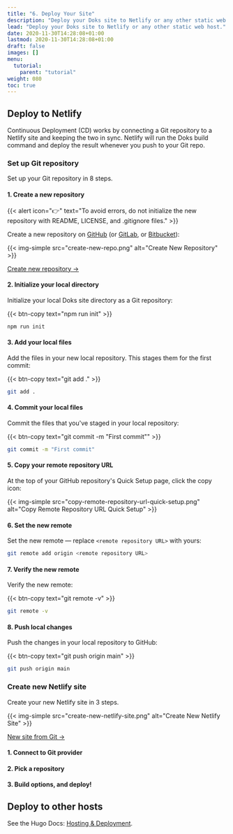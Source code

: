 ```yaml
---
title: "6. Deploy Your Site"
description: "Deploy your Doks site to Netlify or any other static web host."
lead: "Deploy your Doks site to Netlify or any other static web host."
date: 2020-11-30T14:28:08+01:00
lastmod: 2020-11-30T14:28:08+01:00
draft: false
images: []
menu: 
  tutorial:
    parent: "tutorial"
weight: 080
toc: true
---
```


## Deploy to Netlify

Continuous Deployment (CD) works by connecting a Git repository to a Netlify site and keeping the two in sync. Netlify will run the Doks build command and deploy the result whenever you push to your Git repo.

### Set up Git repository

Set up your Git repository in 8 steps.

#### 1. Create a new repository

{{< alert icon="👉" text="To avoid errors, do not initialize the new repository with README, LICENSE, and .gitignore files." >}}

Create a new repository on [GitHub](https://github.com/) (or [GitLab](https://gitlab.com/), or [Bitbucket](https://bitbucket.org/)):

{{< img-simple src="create-new-repo.png" alt="Create New Repository" >}}

[Create new repository →](https://github.com/new)

#### 2. Initialize your local directory

Initialize your local Doks site directory as a Git repository:

{{< btn-copy text="npm run init" >}}

```bash
npm run init
```

#### 3. Add your local files

Add the files in your new local repository. This stages them for the first commit:

{{< btn-copy text="git add ." >}}

```bash
git add .
```

#### 4. Commit your local files

Commit the files that you've staged in your local repository:

{{< btn-copy text="git commit -m \"First commit\"" >}}

```bash
git commit -m "First commit"
```

#### 5. Copy your remote repository URL

At the top of your GitHub repository's Quick Setup page, click the copy icon:

{{< img-simple src="copy-remote-repository-url-quick-setup.png" alt="Copy Remote Repository URL Quick Setup" >}}

#### 6. Set the new remote

Set the new remote — replace `<remote repository URL>` with yours:

```bash
git remote add origin <remote repository URL>
```

#### 7. Verify the new remote

Verify the new remote:

{{< btn-copy text="git remote -v" >}}

```bash
git remote -v
```

#### 8. Push local changes

Push the changes in your local repository to GitHub:

{{< btn-copy text="git push origin main" >}}

```bash
git push origin main
```

### Create new Netlify site

Create your new Netlify site in 3 steps.

{{< img-simple src="create-new-netlify-site.png" alt="Create New Netlify Site" >}}

[New site from Git →](https://app.netlify.com/start)

#### 1. Connect to Git provider

#### 2. Pick a repository

#### 3. Build options, and deploy!

## Deploy to other hosts

See the Hugo Docs: [Hosting & Deployment](https://gohugo.io/hosting-and-deployment/).
